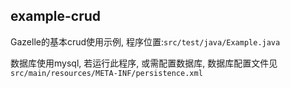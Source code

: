 ## example-crud

Gazelle的基本crud使用示例, 程序位置:<code>src/test/java/Example.java</code>

数据库使用mysql, 若运行此程序, 或需配置数据库, 数据库配置文件见<code>src/main/resources/META-INF/persistence.xml</code>